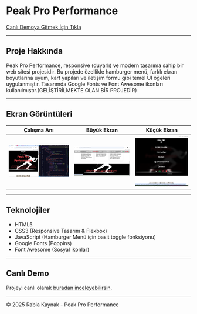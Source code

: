 # Peak Pro Performance

[Canlı Demoya Gitmek İçin Tıkla](https://frabiakaynak.github.io/Peak-Pro-Performance/)

---

## Proje Hakkında

Peak Pro Performance, responsive (duyarlı) ve modern tasarıma sahip bir web sitesi projesidir. Bu projede özellikle hamburger menü, farklı ekran boyutlarına uyum, kart yapıları ve iletişim formu gibi temel UI öğeleri uygulanmıştır. Tasarımda Google Fonts ve Font Awesome ikonları kullanılmıştır.(GELİŞTİRİLMEKTE OLAN BİR PROJEDİR)

---

## Ekran Görüntüleri

| Çalışma Anı                         | Büyük Ekran                            | Küçük Ekran                           |
|-------------------------------------------|----------------------------------------|----------------------------------------|
| ![Çalışma Anı](./çalışma.png)                  | ![Büyük Ekran](./web.png)                    | ![Küçük Ekran](./mobile.png)                 |

---

## Teknolojiler

- HTML5  
- CSS3 (Responsive Tasarım & Flexbox)  
- JavaScript (Hamburger Menü için basit toggle fonksiyonu)  
- Google Fonts (Poppins)  
- Font Awesome (Sosyal ikonlar)

---



## Canlı Demo

Projeyi canlı olarak [buradan inceleyebilirsin](https://frabiakaynak.github.io/Peak-Pro-Performance/).

---



© 2025 Rabia Kaynak - Peak Pro Performance
